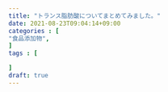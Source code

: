 ```yaml
---
title: "トランス脂肪酸についてまとめてみました。"
date: 2021-08-23T09:04:14+09:00
categories : [
"食品添加物",
]
tags : [

]
draft: true
---
```


